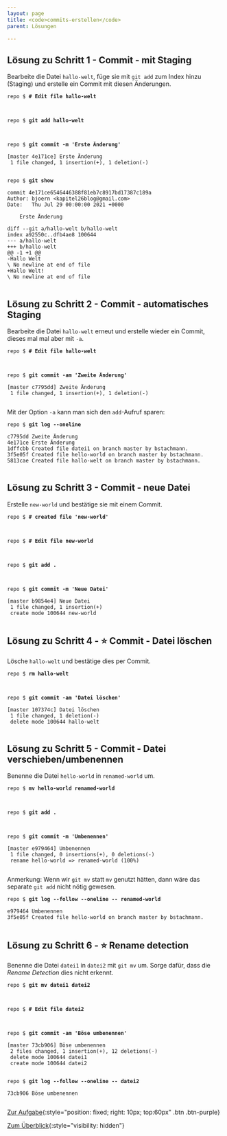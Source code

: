 ```yaml
---
layout: page
title: <code>commits-erstellen</code>
parent: Lösungen

---
```

## Lösung zu Schritt 1 - Commit - mit Staging

Bearbeite die Datei `hallo-welt`,
füge sie mit `git add` zum Index hinzu (Staging)
und erstelle ein Commit mit diesen Änderungen.


<pre><code>repo $ <b># Edit file hallo-welt</b><br><br><br></code></pre>



<pre><code>repo $ <b>git add hallo-welt</b><br><br><br></code></pre>



<pre><code>repo $ <b>git commit -m 'Erste Änderung'</b><br><br>[master 4e171ce] Erste Änderung<br> 1 file changed, 1 insertion(+), 1 deletion(-)<br><br></code></pre>



<pre><code>repo $ <b>git show</b><br><br>commit 4e171ce6546446388f81eb7c8917bd17387c189a<br>Author: bjoern &lt;kapitel26blog@gmail.com&gt;<br>Date:   Thu Jul 29 00:00:00 2021 +0000<br><br>    Erste Änderung<br><br>diff --git a/hallo-welt b/hallo-welt<br>index a92550c..dfb4ae8 100644<br>--- a/hallo-welt<br>+++ b/hallo-welt<br>@@ -1 +1 @@<br>-Hallo Welt<br>\ No newline at end of file<br>+Hallo Welt!<br>\ No newline at end of file<br><br></code></pre>


## Lösung zu Schritt 2 - Commit - automatisches Staging

Bearbeite die Datei `hallo-welt` erneut
und erstelle wieder ein Commit,
dieses mal mal aber mit `-a`.


<pre><code>repo $ <b># Edit file hallo-welt</b><br><br><br></code></pre>



<pre><code>repo $ <b>git commit -am 'Zweite Änderung'</b><br><br>[master c7795dd] Zweite Änderung<br> 1 file changed, 1 insertion(+), 1 deletion(-)<br><br></code></pre>


Mit der Option `-a` kann man sich den `add`-Aufruf sparen:


<pre><code>repo $ <b>git log --oneline</b><br><br>c7795dd Zweite Änderung<br>4e171ce Erste Änderung<br>1dffcbb Created file datei1 on branch master by bstachmann.<br>3f5e05f Created file hello-world on branch master by bstachmann.<br>5813cae Created file hallo-welt on branch master by bstachmann.<br><br></code></pre>


## Lösung zu Schritt 3 - Commit - neue Datei

Erstelle `new-world` und bestätige sie mit einem Commit.


<pre><code>repo $ <b># created file 'new-world'</b><br><br><br></code></pre>



<pre><code>repo $ <b># Edit file new-world</b><br><br><br></code></pre>



<pre><code>repo $ <b>git add .</b><br><br><br></code></pre>



<pre><code>repo $ <b>git commit -m 'Neue Datei'</b><br><br>[master b9854e4] Neue Datei<br> 1 file changed, 1 insertion(+)<br> create mode 100644 new-world<br><br></code></pre>


## Lösung zu Schritt 4 - ⭐ Commit - Datei löschen

Lösche `hallo-welt` und bestätige dies per Commit.


<pre><code>repo $ <b>rm hallo-welt</b><br><br><br></code></pre>



<pre><code>repo $ <b>git commit -am 'Datei löschen'</b><br><br>[master 107374c] Datei löschen<br> 1 file changed, 1 deletion(-)<br> delete mode 100644 hallo-welt<br><br></code></pre>


## Lösung zu Schritt 5 - Commit - Datei verschieben/umbenennen

Benenne die Datei `hello-world` in `renamed-world` um.


<pre><code>repo $ <b>mv hello-world renamed-world</b><br><br><br></code></pre>



<pre><code>repo $ <b>git add .</b><br><br><br></code></pre>



<pre><code>repo $ <b>git commit -m 'Umbenennen'</b><br><br>[master e979464] Umbenennen<br> 1 file changed, 0 insertions(+), 0 deletions(-)<br> rename hello-world =&gt; renamed-world (100%)<br><br></code></pre>


Anmerkung: Wenn wir `git mv`  statt `mv` genutzt hätten, dann wäre das separate `git add` nicht nötig gewesen.


<pre><code>repo $ <b>git log --follow --oneline -- renamed-world</b><br><br>e979464 Umbenennen<br>3f5e05f Created file hello-world on branch master by bstachmann.<br><br></code></pre>


## Lösung zu Schritt 6 - ⭐ Rename detection

Benenne die Datei `datei1` in `datei2` mit `git mv` um. 
Sorge dafür, dass die *Rename Detection* dies nicht erkennt.


<pre><code>repo $ <b>git mv datei1 datei2</b><br><br><br></code></pre>



<pre><code>repo $ <b># Edit file datei2</b><br><br><br></code></pre>



<pre><code>repo $ <b>git commit -am 'Böse umbenennen'</b><br><br>[master 73cb906] Böse umbenennen<br> 2 files changed, 1 insertion(+), 12 deletions(-)<br> delete mode 100644 datei1<br> create mode 100644 datei2<br><br></code></pre>



<pre><code>repo $ <b>git log --follow --oneline -- datei2</b><br><br>73cb906 Böse umbenennen<br><br></code></pre>


[Zur Aufgabe](aufgabe-commits-erstellen.html){:style="position: fixed; right: 10px; top:60px" .btn .btn-purple}

[Zum Überblick](../../ueberblick.html){:style="visibility: hidden"}

